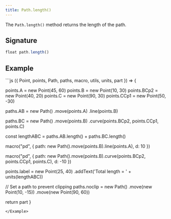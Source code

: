 ```yaml
---
title: Path.length()
---
```


The `Path.length()` method returns the length of the path.

## Signature

```js
float path.length()
```

## Example

<Example caption="Example of the Path.length() method">
```js
({ Point, points, Path, paths, macro, utils, units, part }) => {

  points.A = new Point(45, 60)
  points.B = new Point(10, 30)
  points.BCp2 = new Point(40, 20)
  points.C = new Point(90, 30)
  points.CCp1 = new Point(50, -30)

  paths.AB = new Path()
    .move(points.A)
    .line(points.B)

  paths.BC = new Path()
    .move(points.B)
    .curve(points.BCp2, points.CCp1, points.C)

  const lengthABC = paths.AB.length() + paths.BC.length()

  macro("pd", {
     path: new Path().move(points.B).line(points.A),
     d: 10
   })

   macro("pd", {
     path: new Path().move(points.B).curve(points.BCp2, points.CCp1, points.C),
     d: -10
   })

  points.label = new Point(25, 40)
    .addText('Total length = ' + units(lengthABC))

  // Set a path to prevent clipping
  paths.noclip = new Path()
    .move(new Point(10, -15))
    .move(new Point(90, 60))

  return part
}
```
</Example>
